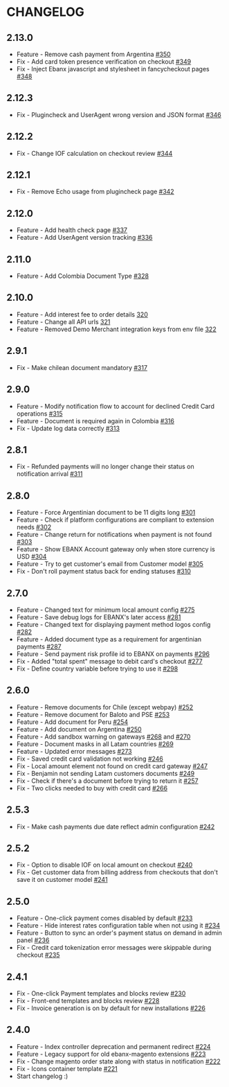 # CHANGELOG
## 2.13.0
* Feature - Remove cash payment from Argentina [#350](https://github.com/ebanx/magento-gateway-ebanx/pull/350)
* Fix     - Add card token presence verification on checkout [#349](https://github.com/ebanx/magento-gateway-ebanx/pull/349)
* Fix     - Inject Ebanx javascript and stylesheet in fancycheckout pages [#348](https://github.com/ebanx/magento-gateway-ebanx/pull/346)

## 2.12.3
* Fix - Plugincheck and UserAgent wrong version and JSON format [#346](https://github.com/ebanx/magento-gateway-ebanx/pull/346)

## 2.12.2
* Fix - Change IOF calculation on checkout review [#344](https://github.com/ebanx/magento-gateway-ebanx/pull/344)

## 2.12.1
* Fix - Remove Echo usage from plugincheck page [#342](https://github.com/ebanx/magento-gateway-ebanx/pull/342) 

## 2.12.0
* Feature - Add health check page [#337](https://github.com/ebanx/magento-gateway-ebanx/pull/337)
* Feature - Add UserAgent version tracking [#336](https://github.com/ebanx/magento-gateway-ebanx/pull/336) 

## 2.11.0
* Feature - Add Colombia Document Type [#328](https://github.com/ebanx/magento-gateway-ebanx/pull/328)

## 2.10.0
* Feature - Add interest fee to order details [320](https://github.com/ebanx/magento-gateway-ebanx/pull/320)
* Feature - Change all API urls [321](https://github.com/ebanx/magento-gateway-ebanx/pull/321)
* Feature - Removed Demo Merchant integration keys from env file [322](https://github.com/ebanx/magento-gateway-ebanx/pull/322)

## 2.9.1
* Fix - Make chilean document mandatory [#317](https://github.com/ebanx/magento-gateway-ebanx/pull/317)

## 2.9.0
* Feature - Modify notification flow to account for declined Credit Card operations [#315](https://github.com/ebanx/magento-gateway-ebanx/pull/315)
* Feature - Document is required again in Colombia [#316](https://github.com/ebanx/magento-gateway-ebanx/pull/316)
* Fix - Update log data correctly [#313](https://github.com/ebanx/magento-gateway-ebanx/pull/313)

## 2.8.1
* Fix - Refunded payments will no longer change their status on notification arrival [#311](https://github.com/ebanx/magento-gateway-ebanx/pull/311)

## 2.8.0
* Feature - Force Argentinian document to be 11 digits long [#301](https://github.com/ebanx/magento-gateway-ebanx/pull/301)
* Feature - Check if platform configurations are compliant to extension needs [#302](https://github.com/ebanx/magento-gateway-ebanx/pull/302)
* Feature - Change return for notifications when payment is not found [#303](https://github.com/ebanx/magento-gateway-ebanx/pull/303)
* Feature - Show EBANX Account gateway only when store currency is USD [#304](https://github.com/ebanx/magento-gateway-ebanx/pull/304)
* Feature - Try to get customer's email from Customer model [#305](https://github.com/ebanx/magento-gateway-ebanx/pull/305)
* Fix - Don't roll payment status back for ending statuses [#310](https://github.com/ebanx/magento-gateway-ebanx/pull/310)

## 2.7.0
* Feature - Changed text for minimum local amount config [#275](https://github.com/ebanx/magento-gateway-ebanx/pull/275)
* Feature - Save debug logs for EBANX's later access [#281](https://github.com/ebanx/magento-gateway-ebanx/pull/281)
* Feature - Changed text for displaying payment method logos config [#282](https://github.com/ebanx/magento-gateway-ebanx/pull/282)
* Feature - Added document type as a requirement for argentinian payments [#287](https://github.com/ebanx/magento-gateway-ebanx/pull/287)
* Feature - Send payment risk profile id to EBANX on payments [#296](https://github.com/ebanx/magento-gateway-ebanx/pull/296)
* Fix - Added "total spent" message to debit card's checkout [#277](https://github.com/ebanx/magento-gateway-ebanx/pull/277)
* Fix - Define country variable before trying to use it [#298](https://github.com/ebanx/magento-gateway-ebanx/pull/298)

## 2.6.0
* Feature - Remove documents for Chile (except webpay) [#252](https://github.com/ebanx/magento-gateway-ebanx/pull/252)
* Feature - Remove document for Baloto and PSE [#253](https://github.com/ebanx/magento-gateway-ebanx/pull/253)
* Feature - Add document for Peru [#254](https://github.com/ebanx/magento-gateway-ebanx/pull/254)
* Feature - Add document on Argentina [#250](https://github.com/ebanx/magento-gateway-ebanx/pull/250)
* Feature - Add sandbox warning on gateways [#268](https://github.com/ebanx/magento-gateway-ebanx/pull/268) and [#270](https://github.com/ebanx/magento-gateway-ebanx/pull/270)
* Feature - Document masks in all Latam countries [#269](https://github.com/ebanx/magento-gateway-ebanx/pull/269)
* Feature - Updated error messages [#273](https://github.com/ebanx/magento-gateway-ebanx/pull/273)
* Fix - Saved credit card validation not working [#246](https://github.com/ebanx/magento-gateway-ebanx/pull/246)
* Fix - Local amount element not found on credit card gateway [#247](https://github.com/ebanx/magento-gateway-ebanx/pull/247)
* Fix - Benjamin not sending Latam customers documents [#249](https://github.com/ebanx/magento-gateway-ebanx/pull/249)
* Fix - Check if there's a document before trying to return it [#257](https://github.com/ebanx/magento-gateway-ebanx/pull/257)
* Fix - Two clicks needed to buy with credit card [#266](https://github.com/ebanx/magento-gateway-ebanx/pull/266)

## 2.5.3
* Fix - Make cash payments due date reflect admin configuration [#242](https://github.com/ebanx/magento-gateway-ebanx/pull/242)

## 2.5.2
* Fix - Option to disable IOF on local amount on checkout [#240](https://github.com/ebanx/magento-gateway-ebanx/pull/240)
* Fix - Get customer data from billing address from checkouts that don't save it on customer model [#241](https://github.com/ebanx/magento-gateway-ebanx/pull/241)

## 2.5.0
* Feature - One-click payment comes disabled by default [#233](https://github.com/ebanx/magento-gateway-ebanx/pull/233)
* Feature - Hide interest rates configuration table when not using it [#234](https://github.com/ebanx/magento-gateway-ebanx/pull/234)
* Feature - Button to sync an order's payment status on demand in admin panel [#236](https://github.com/ebanx/magento-gateway-ebanx/pull/236)
* Fix - Credit card tokenization error messages were skippable during checkout [#235](https://github.com/ebanx/magento-gateway-ebanx/pull/235)

## 2.4.1
* Fix - One-click Payment templates and blocks review [#230](https://github.com/ebanx/magento-gateway-ebanx/pull/230)
* Fix - Front-end templates and blocks review [#228](https://github.com/ebanx/magento-gateway-ebanx/pull/228)
* Fix - Invoice generation is on by default for new installations [#226](https://github.com/ebanx/magento-gateway-ebanx/pull/226)

## 2.4.0
* Feature - Index controller deprecation and permanent redirect [#224](https://github.com/ebanx/magento-gateway-ebanx/pull/224)
* Feature - Legacy support for old ebanx-magento extensions [#223](https://github.com/ebanx/magento-gateway-ebanx/pull/223)
* Fix - Change magento order state along with status in notification [#222](https://github.com/ebanx/magento-gateway-ebanx/pull/222)
* Fix - Icons container template [#221](https://github.com/ebanx/magento-gateway-ebanx/pull/221)
* Start changelog :)
